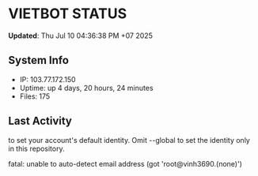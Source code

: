 # VIETBOT STATUS
**Updated**: Thu Jul 10 04:36:38 PM +07 2025

## System Info
- IP: 103.77.172.150
- Uptime: up 4 days, 20 hours, 24 minutes
- Files: 175

## Last Activity

to set your account's default identity.
Omit --global to set the identity only in this repository.

fatal: unable to auto-detect email address (got 'root@vinh3690.(none)')
